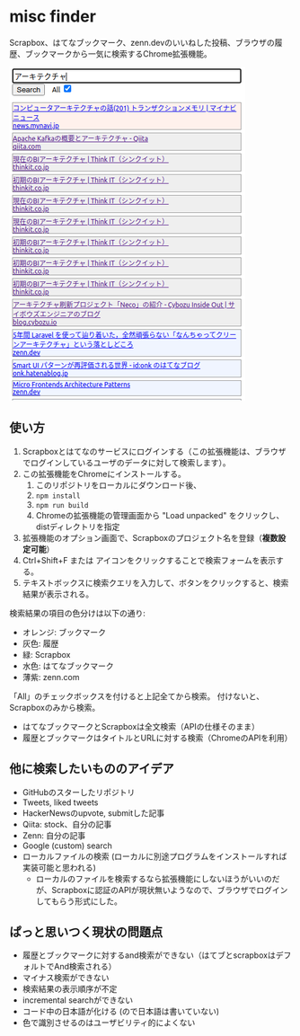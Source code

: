 # misc finder

Scrapbox、はてなブックマーク、zenn.devのいいねした投稿、ブラウザの履歴、ブックマークから一気に検索するChrome拡張機能。

![](./screen.png)

## 使い方

1. Scrapboxとはてなのサービスにログインする（この拡張機能は、ブラウザでログインしているユーザのデータに対して検索します）。
2. この拡張機能をChromeにインストールする。
   1. このリポジトリをローカルにダウンロード後、
   2. ``npm install``
   3. ``npm run build``
   4. Chromeの拡張機能の管理画面から "Load unpacked" をクリックし、distディレクトリを指定
3. 拡張機能のオプション画面で、Scrapboxのプロジェクト名を登録（**複数設定可能**）
4. Ctrl+Shift+F または アイコンをクリックすることで検索フォームを表示する。
5. テキストボックスに検索クエリを入力して、ボタンをクリックすると、検索結果が表示される。

検索結果の項目の色分けは以下の通り:
* オレンジ: ブックマーク
* 灰色: 履歴
* 緑: Scrapbox
* 水色: はてなブックマーク
* 薄紫: zenn.com

「All」のチェックボックスを付けると上記全てから検索。
付けないと、Scrapboxのみから検索。

* はてなブックマークとScrapboxは全文検索（APIの仕様そのまま）
* 履歴とブックマークはタイトルとURLに対する検索（ChromeのAPIを利用）

## 他に検索したいもののアイデア
* GitHubのスターしたリポジトリ
* Tweets, liked tweets
* HackerNewsのupvote, submitした記事
* Qiita: stock、自分の記事
* Zenn: 自分の記事
* Google (custom) search
* ローカルファイルの検索 (ローカルに別途プログラムをインストールすれば実装可能と思われる)
  * ローカルのファイルを検索するなら拡張機能にしないほうがいいのだが、Scrapboxに認証のAPIが現状無いようなので、ブラウザでログインしてもらう形式にした。

## ぱっと思いつく現状の問題点
* 履歴とブックマークに対するand検索ができない（はてブとscrapboxはデフォルトでAnd検索される）
* マイナス検索ができない
* 検索結果の表示順序が不定
* incremental searchができない
* コード中の日本語が化ける (ので日本語は書いていない)
* 色で識別させるのはユーザビリティ的によくない
